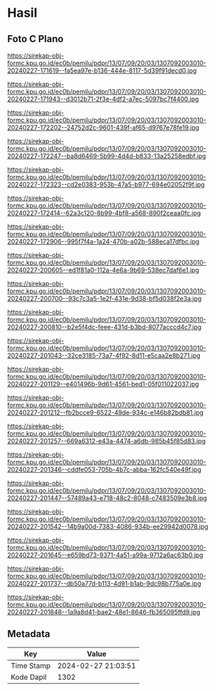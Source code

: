 # Hasil

## Foto C Plano

https://sirekap-obj-formc.kpu.go.id/ec0b/pemilu/pdpr/13/07/09/20/03/1307092003010-20240227-171619--fa5ea97e-b136-444e-8117-5d39f91decd0.jpg

https://sirekap-obj-formc.kpu.go.id/ec0b/pemilu/pdpr/13/07/09/20/03/1307092003010-20240227-171943--d3012b71-2f3e-4df2-a7ec-5097bc7f4400.jpg

https://sirekap-obj-formc.kpu.go.id/ec0b/pemilu/pdpr/13/07/09/20/03/1307092003010-20240227-172202--24752d2c-9601-439f-af65-d9767e78fe19.jpg

https://sirekap-obj-formc.kpu.go.id/ec0b/pemilu/pdpr/13/07/09/20/03/1307092003010-20240227-172247--ba8d6469-5b99-4d4d-b833-13a25258edbf.jpg

https://sirekap-obj-formc.kpu.go.id/ec0b/pemilu/pdpr/13/07/09/20/03/1307092003010-20240227-172323--cd2e0383-953b-47a5-b977-694e02052f9f.jpg

https://sirekap-obj-formc.kpu.go.id/ec0b/pemilu/pdpr/13/07/09/20/03/1307092003010-20240227-172414--62a3c120-8b99-4bf8-a568-890f2ceaa0fc.jpg

https://sirekap-obj-formc.kpu.go.id/ec0b/pemilu/pdpr/13/07/09/20/03/1307092003010-20240227-172906--995f7f4a-1a24-470b-a02b-588eca17dfbc.jpg

https://sirekap-obj-formc.kpu.go.id/ec0b/pemilu/pdpr/13/07/09/20/03/1307092003010-20240227-200605--ed1f81a0-112a-4e6a-9b69-538ec7daf6e1.jpg

https://sirekap-obj-formc.kpu.go.id/ec0b/pemilu/pdpr/13/07/09/20/03/1307092003010-20240227-200700--93c7c3a5-1e2f-431e-9d38-bf5d038f2e3a.jpg

https://sirekap-obj-formc.kpu.go.id/ec0b/pemilu/pdpr/13/07/09/20/03/1307092003010-20240227-200810--b2e5f4dc-feee-431d-b3bd-8077acccd4c7.jpg

https://sirekap-obj-formc.kpu.go.id/ec0b/pemilu/pdpr/13/07/09/20/03/1307092003010-20240227-201043--32ce3185-73a7-4f92-8d11-e5caa2e8b271.jpg

https://sirekap-obj-formc.kpu.go.id/ec0b/pemilu/pdpr/13/07/09/20/03/1307092003010-20240227-201129--e401496b-9d61-4561-bed1-05f011022037.jpg

https://sirekap-obj-formc.kpu.go.id/ec0b/pemilu/pdpr/13/07/09/20/03/1307092003010-20240227-201212--fb2bcce9-6522-49de-934c-e146b82bdb81.jpg

https://sirekap-obj-formc.kpu.go.id/ec0b/pemilu/pdpr/13/07/09/20/03/1307092003010-20240227-201257--669a6312-e43a-4474-a6db-985b45f85d83.jpg

https://sirekap-obj-formc.kpu.go.id/ec0b/pemilu/pdpr/13/07/09/20/03/1307092003010-20240227-201346--cddfe053-705b-4b7c-abba-162fc540e49f.jpg

https://sirekap-obj-formc.kpu.go.id/ec0b/pemilu/pdpr/13/07/09/20/03/1307092003010-20240227-201447--57489a43-e718-48c2-8048-c7483509e3b8.jpg

https://sirekap-obj-formc.kpu.go.id/ec0b/pemilu/pdpr/13/07/09/20/03/1307092003010-20240227-201542--14b9a00d-7383-4086-934b-ee29942d0078.jpg

https://sirekap-obj-formc.kpu.go.id/ec0b/pemilu/pdpr/13/07/09/20/03/1307092003010-20240227-201645--e659bd73-9371-4a51-a99a-9712a6ac63b0.jpg

https://sirekap-obj-formc.kpu.go.id/ec0b/pemilu/pdpr/13/07/09/20/03/1307092003010-20240227-201737--db50a77d-b113-4d91-b1ab-9dc98b775a0e.jpg

https://sirekap-obj-formc.kpu.go.id/ec0b/pemilu/pdpr/13/07/09/20/03/1307092003010-20240227-201848--1a9a8d41-bae2-48e1-8646-fb365095ffd9.jpg


## Metadata

| Key        | Value               |
| ---------- | ------------------- |
| Time Stamp | 2024-02-27 21:03:51 |
| Kode Dapil | 1302                |




